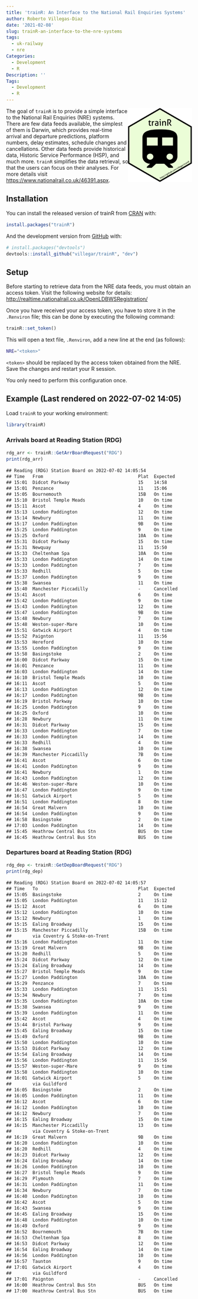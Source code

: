 ```yaml
---
title: 'trainR: An Interface to the National Rail Enquiries Systems'
author: Roberto Villegas-Diaz
date: '2021-02-08'
slug: trainR-an-interface-to-the-nre-systems
tags:
  - uk-railway
  - nre
Categories:
  - Development
  - R
Description: ''
Tags:
  - Development
  - R
---
```


<img src="https://raw.githubusercontent.com/villegar/trainR/main/inst/images/logo.png" alt="logo" align="right" height=200px/>

The goal of `trainR` is to provide a simple interface to the 
National Rail Enquiries (NRE) systems. There are few data feeds 
available, the simplest of them is Darwin, which provides real-time 
arrival and departure predictions, platform numbers, delay estimates, 
schedule changes and cancellations. Other data feeds provide historical 
data, Historic Service Performance (HSP), and much more. `trainR` 
simplifies the data retrieval, so that the users can focus on their 
analyses. For more details visit 
https://www.nationalrail.co.uk/46391.aspx.

## Installation

You can install the released version of trainR from [CRAN](https://CRAN.R-project.org) with:

``` r
install.packages("trainR")
```

And the development version from [GitHub](https://github.com/) with:

``` r
# install.packages("devtools")
devtools::install_github("villegar/trainR", "dev")
```

## Setup
Before starting to retrieve data from the NRE data feeds, you must obtain an access token. 
Visit the following website for details: http://realtime.nationalrail.co.uk/OpenLDBWSRegistration/

Once you have received your access token, you have to store it in the `.Renviron` file; this can be 
done by executing the following command:


```r
trainR::set_token()
```

This will open a text file, `.Renviron`, add a new line at the end (as follows):

```bash
NRE="<token>"
```

`<token>` should be replaced by the access token obtained from the NRE. Save the changes and restart 
your R session.

You only need to perform this configuration once.

## Example (Last rendered on 2022-07-02 14:05)

Load `trainR` to your working environment:

```r
library(trainR)
```

### Arrivals board at Reading Station (RDG)


```r
rdg_arr <- trainR::GetArrBoardRequest("RDG")
print(rdg_arr)
```

```
## Reading (RDG) Station Board on 2022-07-02 14:05:54
## Time   From                                    Plat  Expected
## 15:01  Didcot Parkway                          15    14:58
## 15:01  Penzance                                11    15:06
## 15:05  Bournemouth                             15B   On time
## 15:10  Bristol Temple Meads                    10    On time
## 15:11  Ascot                                   4     On time
## 15:13  London Paddington                       12    On time
## 15:14  Newbury                                 11    On time
## 15:17  London Paddington                       9B    On time
## 15:25  London Paddington                       9     On time
## 15:25  Oxford                                  10A   On time
## 15:31  Didcot Parkway                          15    On time
## 15:31  Newquay                                 11    15:50
## 15:33  Cheltenham Spa                          10A   On time
## 15:33  London Paddington                       14    On time
## 15:33  London Paddington                       7     On time
## 15:33  Redhill                                 5     On time
## 15:37  London Paddington                       9     On time
## 15:38  Swansea                                 11    On time
## 15:40  Manchester Piccadilly                   -     Cancelled
## 15:41  Ascot                                   6     On time
## 15:42  London Paddington                       9     On time
## 15:43  London Paddington                       12    On time
## 15:47  London Paddington                       9B    On time
## 15:48  Newbury                                 7     On time
## 15:48  Weston-super-Mare                       10    On time
## 15:51  Gatwick Airport                         4     On time
## 15:52  Paignton                                11    15:56
## 15:53  Hereford                                10    On time
## 15:55  London Paddington                       9     On time
## 15:58  Basingstoke                             2     On time
## 16:00  Didcot Parkway                          15    On time
## 16:01  Penzance                                11    On time
## 16:03  London Paddington                       14    On time
## 16:10  Bristol Temple Meads                    10    On time
## 16:11  Ascot                                   5     On time
## 16:13  London Paddington                       12    On time
## 16:17  London Paddington                       9B    On time
## 16:19  Bristol Parkway                         10    On time
## 16:25  London Paddington                       9     On time
## 16:25  Oxford                                  10    On time
## 16:28  Newbury                                 11    On time
## 16:31  Didcot Parkway                          15    On time
## 16:33  London Paddington                       7     On time
## 16:33  London Paddington                       14    On time
## 16:33  Redhill                                 4     On time
## 16:38  Swansea                                 10    On time
## 16:39  Manchester Piccadilly                   7B    On time
## 16:41  Ascot                                   6     On time
## 16:41  London Paddington                       9     On time
## 16:41  Newbury                                 1     On time
## 16:43  London Paddington                       12    On time
## 16:46  Weston-super-Mare                       10    On time
## 16:47  London Paddington                       9     On time
## 16:51  Gatwick Airport                         5     On time
## 16:51  London Paddington                       8     On time
## 16:54  Great Malvern                           10    On time
## 16:54  London Paddington                       9     On time
## 16:58  Basingstoke                             2     On time
## 17:03  London Paddington                       14    On time
## 15:45  Heathrow Central Bus Stn                BUS   On time
## 16:45  Heathrow Central Bus Stn                BUS   On time
```

### Departures board at Reading Station (RDG)


```r
rdg_dep <- trainR::GetDepBoardRequest("RDG")
print(rdg_dep)
```

```
## Reading (RDG) Station Board on 2022-07-02 14:05:57
## Time   To                                      Plat  Expected
## 15:05  Basingstoke                             2     On time
## 15:05  London Paddington                       11    15:12
## 15:12  Ascot                                   6     On time
## 15:12  London Paddington                       10    On time
## 15:12  Newbury                                 1     On time
## 15:15  Ealing Broadway                         15    On time
## 15:15  Manchester Piccadilly                   15B   On time
##        via Coventry & Stoke-on-Trent           
## 15:16  London Paddington                       11    On time
## 15:19  Great Malvern                           9B    On time
## 15:20  Redhill                                 5     On time
## 15:24  Didcot Parkway                          12    On time
## 15:24  Ealing Broadway                         14    On time
## 15:27  Bristol Temple Meads                    9     On time
## 15:27  London Paddington                       10A   On time
## 15:29  Penzance                                7     On time
## 15:33  London Paddington                       11    15:51
## 15:34  Newbury                                 7     On time
## 15:35  London Paddington                       10A   On time
## 15:38  Swansea                                 9     On time
## 15:39  London Paddington                       11    On time
## 15:42  Ascot                                   4     On time
## 15:44  Bristol Parkway                         9     On time
## 15:45  Ealing Broadway                         15    On time
## 15:49  Oxford                                  9B    On time
## 15:50  London Paddington                       10    On time
## 15:53  Didcot Parkway                          12    On time
## 15:54  Ealing Broadway                         14    On time
## 15:56  London Paddington                       11    15:56
## 15:57  Weston-super-Mare                       9     On time
## 15:58  London Paddington                       10    On time
## 16:01  Gatwick Airport                         5     On time
##        via Guildford                           
## 16:05  Basingstoke                             2     On time
## 16:05  London Paddington                       11    On time
## 16:12  Ascot                                   6     On time
## 16:12  London Paddington                       10    On time
## 16:12  Newbury                                 7     On time
## 16:15  Ealing Broadway                         15    On time
## 16:15  Manchester Piccadilly                   13    On time
##        via Coventry & Stoke-on-Trent           
## 16:19  Great Malvern                           9B    On time
## 16:20  London Paddington                       10    On time
## 16:20  Redhill                                 4     On time
## 16:23  Didcot Parkway                          12    On time
## 16:24  Ealing Broadway                         14    On time
## 16:26  London Paddington                       10    On time
## 16:27  Bristol Temple Meads                    9     On time
## 16:29  Plymouth                                7     On time
## 16:31  London Paddington                       11    On time
## 16:34  Newbury                                 7     On time
## 16:40  London Paddington                       10    On time
## 16:42  Ascot                                   5     On time
## 16:43  Swansea                                 9     On time
## 16:45  Ealing Broadway                         15    On time
## 16:48  London Paddington                       10    On time
## 16:49  Oxford                                  9     On time
## 16:52  Bournemouth                             7B    On time
## 16:53  Cheltenham Spa                          8     On time
## 16:53  Didcot Parkway                          12    On time
## 16:54  Ealing Broadway                         14    On time
## 16:56  London Paddington                       10    On time
## 16:57  Taunton                                 9     On time
## 17:01  Gatwick Airport                         4     On time
##        via Guildford                           
## 17:01  Paignton                                -     Cancelled
## 16:00  Heathrow Central Bus Stn                BUS   On time
## 17:00  Heathrow Central Bus Stn                BUS   On time
```
